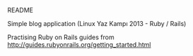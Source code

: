 README

Simple blog application (Linux Yaz Kampı 2013 - Ruby / Rails)

Practising Ruby on Rails guides from http://guides.rubyonrails.org/getting_started.html
